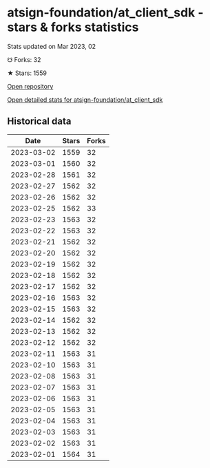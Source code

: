 # atsign-foundation/at_client_sdk - stars & forks statistics

Stats updated on Mar 2023, 02

☋ Forks: 32

★ Stars: 1559

[Open repository](https://github.com/atsign-foundation/at_client_sdk)

[Open detailed stats for atsign-foundation/at_client_sdk](https://reviewgithub.com/rep/atsign-foundation/at_client_sdk)

## Historical data
| Date | Stars | Forks |
|------|-------|-------|
| 2023-03-02 | 1559 | 32 | 
| 2023-03-01 | 1560 | 32 | 
| 2023-02-28 | 1561 | 32 | 
| 2023-02-27 | 1562 | 32 | 
| 2023-02-26 | 1562 | 32 | 
| 2023-02-25 | 1562 | 33 | 
| 2023-02-23 | 1563 | 32 | 
| 2023-02-22 | 1563 | 32 | 
| 2023-02-21 | 1562 | 32 | 
| 2023-02-20 | 1562 | 32 | 
| 2023-02-19 | 1562 | 32 | 
| 2023-02-18 | 1562 | 32 | 
| 2023-02-17 | 1562 | 32 | 
| 2023-02-16 | 1563 | 32 | 
| 2023-02-15 | 1563 | 32 | 
| 2023-02-14 | 1562 | 32 | 
| 2023-02-13 | 1562 | 32 | 
| 2023-02-12 | 1562 | 32 | 
| 2023-02-11 | 1563 | 31 | 
| 2023-02-10 | 1563 | 31 | 
| 2023-02-08 | 1563 | 31 | 
| 2023-02-07 | 1563 | 31 | 
| 2023-02-06 | 1563 | 31 | 
| 2023-02-05 | 1563 | 31 | 
| 2023-02-04 | 1563 | 31 | 
| 2023-02-03 | 1563 | 31 | 
| 2023-02-02 | 1563 | 31 | 
| 2023-02-01 | 1564 | 31 | 


